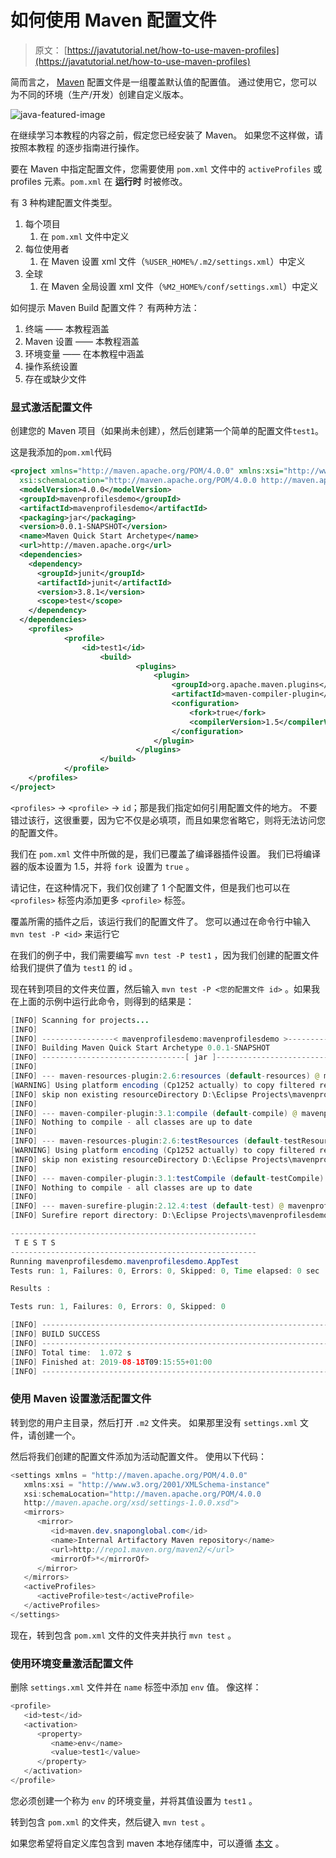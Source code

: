 # 如何使用 Maven 配置文件

> 原文： [https://javatutorial.net/how-to-use-maven-profiles](https://javatutorial.net/how-to-use-maven-profiles)

简而言之， [Maven](https://javatutorial.net/how-to-install-maven-on-windows-linux-and-mac) 配置文件是一组覆盖默认值的配置值。 通过使用它，您可以为不同的环境（生产/开发）创建自定义版本。

![java-featured-image](img/e0db051dedc1179e7424b6d998a6a772.jpg)

在继续学习本教程的内容之前，假定您已经安装了 Maven。 如果您不这样做，请按照本教程 的逐步指南进行操作。

要在 Maven 中指定配置文件，您需要使用 `pom.xml` 文件中的 `activeProfiles` 或 profiles 元素。`pom.xml` 在 **运行时** 时被修改。

有 3 种构建配置文件类型。

1.  每个项目
    1.  在 `pom.xml` 文件中定义
2.  每位使用者
    1.  在 Maven 设置 xml 文件（`%USER_HOME%/.m2/settings.xml`）中定义
3.  全球
    1.  在 Maven 全局设置 xml 文件（`%M2_HOME%/conf/settings.xml`）中定义

如何提示 Maven Build 配置文件？ 有两种方法：

1.  终端 —— 本教程涵盖
2.  Maven 设置 —— 本教程涵盖
3.  环境变量 —— 在本教程中涵盖
4.  操作系统设置
5.  存在或缺少文件

### 显式激活配置文件

创建您的 Maven 项目（如果尚未创建），然后创建第一个简单的配置文件`test1`。

这是我添加的`pom.xml`代码

```xml
<project xmlns="http://maven.apache.org/POM/4.0.0" xmlns:xsi="http://www.w3.org/2001/XMLSchema-instance"
  xsi:schemaLocation="http://maven.apache.org/POM/4.0.0 http://maven.apache.org/maven-v4_0_0.xsd">
  <modelVersion>4.0.0</modelVersion>
  <groupId>mavenprofilesdemo</groupId>
  <artifactId>mavenprofilesdemo</artifactId>
  <packaging>jar</packaging>
  <version>0.0.1-SNAPSHOT</version>
  <name>Maven Quick Start Archetype</name>
  <url>http://maven.apache.org</url>
  <dependencies>
    <dependency>
      <groupId>junit</groupId>
      <artifactId>junit</artifactId>
      <version>3.8.1</version>
      <scope>test</scope>
    </dependency>
  </dependencies>
    <profiles>
            <profile>
                <id>test1</id>
                    <build>
                            <plugins>
                                <plugin>
                                    <groupId>org.apache.maven.plugins</groupId>
                                    <artifactId>maven-compiler-plugin</artifactId>
                                    <configuration>
                                    	<fork>true</fork>
                                        <compilerVersion>1.5</compilerVersion>
                                    </configuration>
                                </plugin>
                            </plugins>
                    </build>
            </profile>
    </profiles>
</project>

```

`<profiles>` -&gt; `<profile>` -&gt; `id`；那是我们指定如何引用配置文件的地方。 不要错过该行，这很重要，因为它不仅是必填项，而且如果您省略它，则将无法访问您的配置文件。

我们在 `pom.xml` 文件中所做的是，我们已覆盖了编译器插件设置。 我们已将编译器的版本设置为 1.5，并将 `fork `设置为 `true` 。

请记住，在这种情况下，我们仅创建了 1 个配置文件，但是我们也可以在 `<profiles>` 标签内添加更多 `<profile>` 标签。

覆盖所需的插件之后，该运行我们的配置文件了。 您可以通过在命令行中输入 `mvn test -P <id>` 来运行它

在我们的例子中，我们需要编写 `mvn test -P test1` ，因为我们创建的配置文件给我们提供了值为 `test1` 的 id 。

现在转到项目的文件夹位置，然后输入 `mvn test -P <您的配置文件 id>` 。如果我在上面的示例中运行此命令，则得到的结果是：

```java
[INFO] Scanning for projects...
[INFO]
[INFO] ----------------< mavenprofilesdemo:mavenprofilesdemo >-----------------
[INFO] Building Maven Quick Start Archetype 0.0.1-SNAPSHOT
[INFO] --------------------------------[ jar ]---------------------------------
[INFO]
[INFO] --- maven-resources-plugin:2.6:resources (default-resources) @ mavenprofilesdemo ---
[WARNING] Using platform encoding (Cp1252 actually) to copy filtered resources, i.e. build is platform dependent!
[INFO] skip non existing resourceDirectory D:\Eclipse Projects\mavenprofilesdemo\src\main\resources
[INFO]
[INFO] --- maven-compiler-plugin:3.1:compile (default-compile) @ mavenprofilesdemo ---
[INFO] Nothing to compile - all classes are up to date
[INFO]
[INFO] --- maven-resources-plugin:2.6:testResources (default-testResources) @ mavenprofilesdemo ---
[WARNING] Using platform encoding (Cp1252 actually) to copy filtered resources, i.e. build is platform dependent!
[INFO] skip non existing resourceDirectory D:\Eclipse Projects\mavenprofilesdemo\src\test\resources
[INFO]
[INFO] --- maven-compiler-plugin:3.1:testCompile (default-testCompile) @ mavenprofilesdemo ---
[INFO] Nothing to compile - all classes are up to date
[INFO]
[INFO] --- maven-surefire-plugin:2.12.4:test (default-test) @ mavenprofilesdemo ---
[INFO] Surefire report directory: D:\Eclipse Projects\mavenprofilesdemo\target\surefire-reports

-------------------------------------------------------
 T E S T S
-------------------------------------------------------
Running mavenprofilesdemo.mavenprofilesdemo.AppTest
Tests run: 1, Failures: 0, Errors: 0, Skipped: 0, Time elapsed: 0 sec

Results :

Tests run: 1, Failures: 0, Errors: 0, Skipped: 0

[INFO] ------------------------------------------------------------------------
[INFO] BUILD SUCCESS
[INFO] ------------------------------------------------------------------------
[INFO] Total time:  1.072 s
[INFO] Finished at: 2019-08-18T09:15:55+01:00
[INFO] ------------------------------------------------------------------------
```

### 使用 Maven 设置激活配置文件

转到您的用户主目录，然后打开 `.m2` 文件夹。 如果那里没有 `settings.xml` 文件，请创建一个。

然后将我们创建的配置文件添加为活动配置文件。 使用以下代码：

```java
<settings xmlns = "http://maven.apache.org/POM/4.0.0"
   xmlns:xsi = "http://www.w3.org/2001/XMLSchema-instance"
   xsi:schemaLocation="http://maven.apache.org/POM/4.0.0
   http://maven.apache.org/xsd/settings-1.0.0.xsd">
   <mirrors>
      <mirror>
         <id>maven.dev.snaponglobal.com</id>
         <name>Internal Artifactory Maven repository</name>
         <url>http://repo1.maven.org/maven2/</url>
         <mirrorOf>*</mirrorOf>
      </mirror>
   </mirrors>
   <activeProfiles>
      <activeProfile>test</activeProfile>
   </activeProfiles>
</settings>
```

现在，转到包含 `pom.xml` 文件的文件夹并执行 `mvn test` 。

### 使用环境变量激活配置文件

删除 `settings.xml` 文件并在 `name` 标签中添加 `env` 值。 像这样：

```java
<profile>
   <id>test</id>
   <activation>
      <property>
         <name>env</name>
         <value>test1</value>
      </property>
   </activation>
</profile>
```

您必须创建一个称为 `env` 的环境变量，并将其值设置为 `test1` 。

转到包含 `pom.xml` 的文件夹，然后键入 `mvn test` 。

如果您希望将自定义库包含到 maven 本地存储库中，可以遵循 [本文](https://javatutorial.net/how-to-include-custom-library-into-maven-local-repository) 。